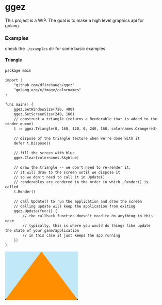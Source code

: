 # ggez
This project is a WIP. The goal is to make a high level graphics api for golang.

### Examples
check the `./examples` dir for some basic examples


#### Triangle

```golang
package main

import (
	"github.com/dfirebaugh/ggez"
	"golang.org/x/image/colornames"
)

func main() {
	ggez.SetWindowSize(720, 480)
	ggez.SetScreenSize(240, 160)
	// construct a triangle (returns a Renderable that is added to the render queue)
	t := ggez.Triangle(0, 160, 120, 0, 240, 160, colornames.Orangered)

	// dispose of the triangle texture when we're done with it
	defer t.Dispose()

	// fill the screen with blue
	ggez.Clear(colornames.Skyblue)

	// draw the triangle -- we don't need to re-render it,
	// it will draw to the screen until we dispose it
	// so we don't need to call it in Update()
	// renderables are rendered in the order in which .Render() is called
	t.Render()

	// call Update() to run the application and draw the screen
	// calling update will keep the application from exiting
	ggez.Update(func() {
		// the callback function doesn't need to do anything in this case
		// typically, this is where you would do things like update the state of your game/application
		// in this case it just keeps the app running
	})
}
```

![triangle_example](./assets/images/triangle_example.png)